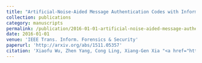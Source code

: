 ```yaml
---
title: "Artificial-Noise-Aided Message Authentication Codes with Information-Theoretic Security"
collection: publications
category: manuscripts
permalink: /publication/2016-01-01-artificial-noise-aided-message-authentication-codes-with-information-theoretic-security
date: 2016-01-01
venue: 'IEEE Trans. Inform. Forensics & Security'
paperurl: 'http://arxiv.org/abs/1511.05357'
citation: 'Xiaofu Wu, Zhen Yang, Cong Ling, Xiang-Gen Xia "<a href="http://arxiv.org/abs/1511.05357">Artificial-Noise-Aided Message Authentication Codes with Information-Theoretic Security</a>", IEEE Trans. Inform. Forensics & Security, vol. 11, no. 6, pp. 1278–1290, Jan. 2016.'
---
```

